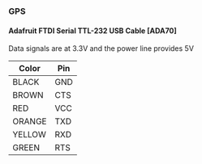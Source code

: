
### GPS



#### Adafruit FTDI Serial TTL-232 USB Cable [ADA70]

Data signals are at 3.3V and the power line provides 5V

| Color | Pin |
| - | - |
| BLACK  | GND |
| BROWN  | CTS |
| RED    | VCC |
| ORANGE | TXD |
| YELLOW | RXD |
| GREEN  | RTS |
